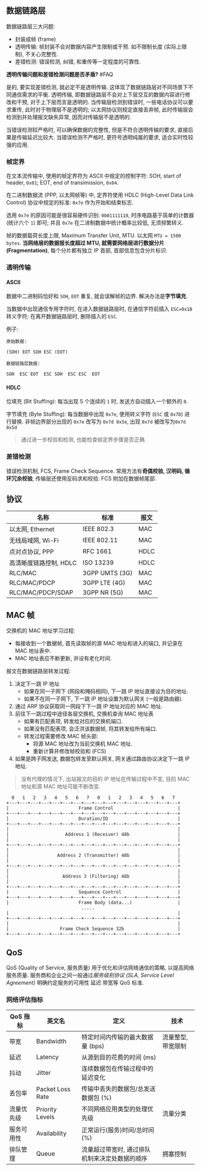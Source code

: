 ## 数据链路层

数据链路层三大问题:
- 封装成帧 (frame)
- 透明传输: 帧封装不会对数据内容产生限制或干预. 如不限制长度 (实际上限制), 不关心完整性.
- 差错检测: 错误检测, 纠错, 和重传等一定程度的可靠性.

**透明传输问题和差错检测问题是否矛盾?** #FAQ 

是的, 要实现差错检测, 就必定不是透明传输. 这体现了数据链路层对不同场景下不同通信需求的平衡. 透明传输, 即数据链路层不会对上下层交互的数据内容进行修改和干预, 对于上下层而言是透明的. 当传输层检测到错误时, 一些电话协议可以要求重传, 此时对于物理层不是透明的; 以太网协议则规定直接丢弃帧, 此时传输层会检测到并处理报文缺失异常, 因而对传输层不是透明的. 

当错误检测较严格时, 可以确保数据的完整性, 但是不符合透明传输的要求, 直接后果是传输延迟比较大. 当错误检测不严格时, 更符号透明纯属的要求, 适合实时性较强的应用.

### 帧定界

在文本流传输中, 使用的帧定界符为 ASCII 中规定的控制字符: SOH, start of header, `0x01`; EOT, end of transimission, `0x04`. 

在二进制数据流 (PPP, 以太网帧等) 中, 定界符使用 HDLC (High-Level Data Link Control) 协议中规定的标准: `0x7e` 作为开始和结束标志. 

选用 `0x7e` 的原因可能是很容易硬件识别: `0b01111110`, 时序电路基于简单的计数器 (统计六个 `1`) 即可; 并且 `0x7e` 在二进制数据中统计概率比较低, 无须频繁转义.

帧的数据载荷长度上限, Maximum Transfer Unit, MTU. 以太网 `MTU = 1500 bytes`. **当网络层的数据报长度超过 MTU, 就需要网络层进行数据分片 (Fragmentation)**, 每个分片都有独立 IP 首部, 首部信息包含分片标识. 

### 透明传输

#### ASCII

数据中二进制码恰好和 `SOH`, `EOT` 重复, 就会误解帧的边界. 解决办法是**字节填充**.

当数据中出现通信专用字符时, 在进入数据链路层时, 在通信字符前插入 `ESC=0x1B` 转义字符; 在离开数据链路层时, 删除插入的 `ESC`.

例子:  

```
原始数据:

(SOH) EOT SOH ESC (EOT)

数据链路层数据:

SOH  ESC EOT  ESC SOH  ESC ESC  EOT
```

#### HDLC

位填充 (Bit Stuffing): 每当出现 5 个连续的 `1` 时, 发送方自动插入一个额外的 `0`.

字节填充 (Byte Stuffing): 每当数据中出现 `0x7e`, 使用转义字符 (`ESC` 或 `0x7D`) 进行替换. 非帧边界部分出现的 `0x7e` 改写为 `0x7d 0x5e`, 出现 `0x7d` 被改写为`0x7d 0x5d`

> 通过进一步校验和检测, 也能检查帧定界步骤是否正确.

### 差错检测

错误检测机制, FCS, Frame Check Sequence. 常用方法有**奇偶校验, 汉明码, 循环冗余校验**, 传输层还使用反码求和校验. FCS 附加在数据帧尾部.

## 协议

| 名称                   | 标准        | 报文 |
| ---------------------- | ----------- | ---- |
| 以太网, Ethernet       | IEEE 802.3  | MAC  |
| 无线局域网, Wi-Fi      | IEEE 802.11 | MAC  |
| 点对点协议, PPP        | RFC 1661    | HDLC |
| 高清晰度链路控制, HDLC | ISO 13239   | HDLC |
| RLC/MAC                | 3GPP UMTS (3G)   |  MAC    |
| RLC/MAC/PDCP           | 3GPP LTE (4G)   |  MAC    |
| RLC/MAC/PDCP/SDAP      | 3GPP NR (5G)           | MAC     |

## MAC 帧

交换机的 MAC 地址学习过程:
- 每接收到一个数据帧, 首先读取帧的源 MAC 地址和进入的端口, 并记录在 MAC 地址表中. 
- MAC 地址表应不断更新, 并设有老化时间.

报文在数据链路层转发过程:
1. 决定下一跳 IP 地址
	- 如果在同一子网下 (网段和掩码相同), 下一跳 IP 地址直接设为目的地址.
	- 如果不在同一子网下, 下一跳 IP 地址设置为默认网关 (一般是路由器).
2. 通过 ARP 协议获取同一网段下下一跳 IP 地址对应的 MAC 地址.
3. 前往下一跳过程中途径各层交换机, 交换机查询 MAC 地址表
	- 如果有匹配表项, 转发给对应的交换机端口.
	- 如果没有匹配表项, 会泛洪该数据帧, 将其转发给所有端口.
	- 转发过程需要修改 MAC 帧头部:
		- 将源 MAC 地址改为当前交换机 MAC 地址.
		- 重新计算并修改帧校验和 (FCS)
4. 如果是跨子网发送, 数据包转发至默认网关, 网关通过路由协议决定下一跳 IP 地址.

> 没有代理的情况下, 出站报文的目的 IP 地址在传输过程中不变, 目的 MAC 地址和源 MAC 地址可能不断改变.

```
  0   1   2   3   4   5   6   7   0   1   2   3   4   5   6   7
+---+---+---+---+---+---+---+---+---+---+---+---+---+---+---+---+
|                          Frame Control                        |
+---+---+---+---+---+---+---+---+---+---+---+---+---+---+---+---+
|                          Duration/ID                          |
+---+---+---+---+---+---+---+---+---+---+---+---+---+---+---+---+
|                                                               |
|                     Address 1 (Receiver) 48b                  |
|                                                               |
+---+---+---+---+---+---+---+---+---+---+---+---+---+---+---+---+
|                                                               |
|                  Address 2 (Transmitter) 48b                  |
|                                                               |
+---+---+---+---+---+---+---+---+---+---+---+---+---+---+---+---+
|                                                               |
|                    Address 3 (Filtering) 48b                  |
|                                                               |
+---+---+---+---+---+---+---+---+---+---+---+---+---+---+---+---+
|                          Sequence Control                     |
+---+---+---+---+---+---+---+---+---+---+---+---+---+---+---+---+
|                          Frame Body (data...)                 |
                            .....
|                                                               |
+---+---+---+---+---+---+---+---+---+---+---+---+---+---+---+---+
|                                                               |
|                   Frame Check Sequence 32b                    |
+---+---+---+---+---+---+---+---+---+---+---+---+---+---+---+---+
```

## QoS

QoS (Quality of Service, 服务质量) 用于优化和评估网络通信的策略, 以提高网络服务质量. 服务商和企业之间一般通过*服务级别协议 (SLA, Service Level Agreement)* 明确约定服务的可用性 延迟 带宽等 QoS 标准.

### 网络评估指标

| QoS 指标   | 英文名           | 定义                                           | 技术 |
| ---------- | ---------------- | ---------------------------------------------- | ---- |
| 带宽       | Bandwidth        | 特定时间内传输的最大数据量 (bps)               | 流量整型, 带宽限制     |
| 延迟       | Latency          | 从源到目的花费的时间 (ms)                      |      |
| 抖动       | Jitter           | 连续数据包在传输过程中的延迟变化               |      |
| 丢包率     | Packet Loss Rate | 传输中丢失的数据包/总发送数据包 (%)            |      |
| 流量优先级 | Priority Levels  | 不同网络应用类型的处理优先级                   | 流量分类      |
| 服务可用性 | Availability     | 正常运行(服务)时间/总时间 (%)                  |      |
| 排队管理   | Queue            | 流量超过带宽时, 通过排队机制来决定处数据的顺序 | 拥塞控制     |
